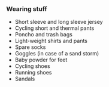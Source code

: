 ### Wearing stuff
*   Short sleeve and long sleeve jersey
*   Cycling short and thermal pants
*   Poncho and trash bags
*   Light-weight shirts and pants
*   Spare socks
*   Goggles (in case of a sand storm)
*   Baby powder for feet
*   Cycling shoes
*   Running shoes
*   Sandals
